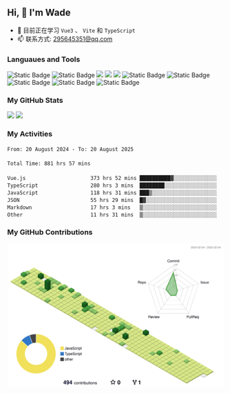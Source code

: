 ## Hi, 👋 I'm Wade

- 🌱 目前正在学习 `Vue3` 、 `Vite` 和 `TypeScript`
- 📫 联系方式: 295645351@qq.com

### Languaues and Tools

<span > 
  <img alt="Static Badge" src="https://img.shields.io/badge/Vue-%2342b883?style=flat-square&logo=Vue&logoColor=%23fff"> 
  <img alt="Static Badge" src="https://img.shields.io/badge/TypeScript-%230072b3?style=flat-square&logo=TypeScript&logoColor=%23fff"> 
  <img src="https://img.shields.io/badge/-JavaScript-F7DF1E?style=flat-square&logo=javascript&logoColor=white" /> 
  <img src="https://img.shields.io/badge/-HTML5-E34F26?style=flat-square&logo=html5&logoColor=white" /> 
  <img src="https://img.shields.io/badge/-CSS3-1572B6?style=flat-square&logo=css3" /> 
  <img alt="Static Badge" src="https://img.shields.io/badge/Webpack-%230072b3?style=flat-square&logo=webpack&logoColor=%23fff"> 
  <img alt="Static Badge" src="https://img.shields.io/badge/Vite-%239a60fe?style=flat-square&logo=vite&logoColor=%23fff"> 
  <img alt="Static Badge" src="https://img.shields.io/badge/Sass-%23c66394?style=flat-square&logo=Sass&logoColor=%23fff"> 
  <img alt="Static Badge" src="https://img.shields.io/badge/Visual_Studio_Code-007ACC?style=flat-square&logo=Visual-Studio-Code&logoColor=white"> 
  <img alt="Static Badge" src="https://img.shields.io/badge/Git-F05032?style=flat-square&logo=Git&logoColor=white">  
</span>


### My GitHub Stats

<div align="left">
  <img src="https://github-readme-stats.vercel.app/api?username=Cwd295645351&show_icons=true" /> 
  <img src="https://github-readme-stats.vercel.app/api/top-langs/?username=Cwd295645351&layout=compact&langs_count=6&text_color=000&icon_color=fff&theme=graywhite" />
</div>

### My Activities

<!--START_SECTION:waka-->

```txt
From: 20 August 2024 - To: 20 August 2025

Total Time: 881 hrs 57 mins

Vue.js                     373 hrs 52 mins ██████████▓░░░░░░░░░░░░░░   42.39 %
TypeScript                 280 hrs 3 mins  ████████░░░░░░░░░░░░░░░░░   31.75 %
JavaScript                 118 hrs 31 mins ███▒░░░░░░░░░░░░░░░░░░░░░   13.44 %
JSON                       55 hrs 29 mins  █▓░░░░░░░░░░░░░░░░░░░░░░░   06.29 %
Markdown                   17 hrs 3 mins   ▒░░░░░░░░░░░░░░░░░░░░░░░░   01.93 %
Other                      11 hrs 31 mins  ▒░░░░░░░░░░░░░░░░░░░░░░░░   01.31 %
```

<!--END_SECTION:waka-->

### My GitHub Contributions

![](./profile-3d-contrib/profile-green-animate.svg)
